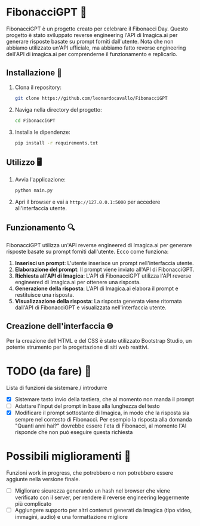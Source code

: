 # FibonacciGPT 🌟

FibonacciGPT è un progetto creato per celebrare il Fibonacci Day. Questo progetto è stato sviluppato reverse engineering l'API di Imagica.ai per generare risposte basate su prompt forniti dall'utente. Nota che non abbiamo utilizzato un'API ufficiale, ma abbiamo fatto reverse engineering dell'API di imagica.ai per comprenderne il funzionamento e replicarlo.

## Installazione 🚀

1. Clona il repository:
    ```sh
    git clone https://github.com/leonardocavallo/FibonacciGPT
    ```
2. Naviga nella directory del progetto:
    ```sh
    cd FibonacciGPT
    ```
3. Installa le dipendenze:
    ```sh
    pip install -r requirements.txt
    ```

## Utilizzo 🖥️

1. Avvia l'applicazione:
    ```sh
    python main.py
    ```
2. Apri il browser e vai a `http://127.0.0.1:5000` per accedere all'interfaccia utente.

## Funzionamento 🔍

FibonacciGPT utilizza un'API reverse engineered di Imagica.ai per generare risposte basate su prompt forniti dall'utente. Ecco come funziona:

1. **Inserisci un prompt**: L'utente inserisce un prompt nell'interfaccia utente.
2. **Elaborazione del prompt**: Il prompt viene inviato all'API di FibonacciGPT.
3. **Richiesta all'API di Imagica**: L'API di FibonacciGPT utilizza l'API reverse engineered di Imagica.ai per ottenere una risposta.
4. **Generazione della risposta**: L'API di Imagica.ai elabora il prompt e restituisce una risposta.
5. **Visualizzazione della risposta**: La risposta generata viene ritornata dall'API di FibonacciGPT e visualizzata nell'interfaccia utente.

## Creazione dell'interfaccia 🌐

Per la creazione dell'HTML e del CSS è stato utilizzato Bootstrap Studio, un potente strumento per la progettazione di siti web reattivi.

# TODO (da fare) 📃

Lista di funzioni da sistemare / introdurre

- [X] Sistemare tasto invio della tastiera, che al momento non manda il prompt
- [ ] Adattare l'input del prompt in base alla lunghezza del testo
- [X] Modificare il prompt sottostante di Imagica, in modo che la risposta sia sempre nel contesto di Fibonacci. Per esempio la risposta alla domanda "Quanti anni hai?" dovrebbe essere l'eta di Fibonacci, al momento l'AI risponde che non può eseguire questa richiesta

# Possibili miglioramenti  📃

Funzioni work in progress, che potrebbero o non potrebbero essere aggiunte nella versione finale.

- [ ] Migliorare sicurezza generando un hash nel browser che viene verificato con il server, per rendere il reverse engineering leggermente più complicato
- [ ] Aggiungere supporto per altri contenuti generati da Imagica (tipo video, immagini, audio) e una formattazione migliore
